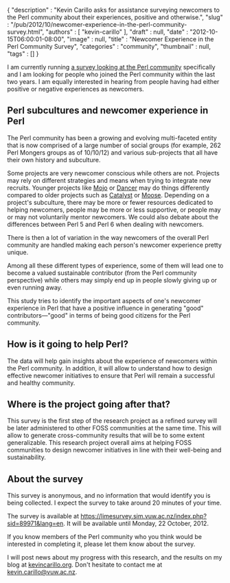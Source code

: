 {
   "description" : "Kevin Carillo asks for assistance surveying newcomers to the Perl community about their experiences, positive and otherwise.",
   "slug" : "/pub/2012/10/newcomer-experience-in-the-perl-community-survey.html",
   "authors" : [
      "kevin-carillo"
   ],
   "draft" : null,
   "date" : "2012-10-15T06:00:01-08:00",
   "image" : null,
   "title" : "Newcomer Experience in the Perl Community Survey",
   "categories" : "community",
   "thumbnail" : null,
   "tags" : []
}



I am currently running [a survey looking at the Perl community](https://limesurvey.sim.vuw.ac.nz/index.php?sid=89971&lang=en) specifically and I am looking for people who joined the Perl community within the last two years. I am equally interested in hearing from people having had either positive or negative experiences as newcomers.

Perl subcultures and newcomer experience in Perl
------------------------------------------------

The Perl community has been a growing and evolving multi-faceted entity that is now comprised of a large number of social groups (for example, 262 Perl Mongers groups as of 10/10/12) and various sub-projects that all have their own history and subculture.

Some projects are very newcomer conscious while others are not. Projects may rely on different strategies and means when trying to integrate new recruits. Younger projects like [Mojo](http://mojolicio.us/) or [Dancer](http://perldancer.org/) may do things differently compared to older projects such as [Catalyst](http://catalystframework.org/) or [Moose](http://moose.perl.org/). Depending on a project's subculture, there may be more or fewer resources dedicated to helping newcomers, people may be more or less supportive, or people may or may not voluntarily mentor newcomers. We could also debate about the differences between Perl 5 and Perl 6 when dealing with newcomers.

There is then a lot of variation in the way newcomers of the overall Perl community are handled making each person's newcomer experience pretty unique.

Among all these different types of experience, some of them will lead one to become a valued sustainable contributor (from the Perl community perspective) while others may simply end up in people slowly giving up or even running away.

This study tries to identify the important aspects of one's newcomer experience in Perl that have a positive influence in generating "good" contributors—"good" in terms of being good citizens for the Perl community.

How is it going to help Perl?
-----------------------------

The data will help gain insights about the experience of newcomers within the Perl community. In addition, it will allow to understand how to design effective newcomer initiatives to ensure that Perl will remain a successful and healthy community.

Where is the project going after that?
--------------------------------------

This survey is the first step of the research project as a refined survey will be later administered to other FOSS communities at the same time. This will allow to generate cross-community results that will be to some extent generalizable. This research project overall aims at helping FOSS communities to design newcomer initiatives in line with their well-being and sustainability.

About the survey
----------------

This survey is anonymous, and no information that would identify you is being collected. I expect the survey to take around 20 minutes of your time.

The survey is available at <https://limesurvey.sim.vuw.ac.nz/index.php?sid=89971&lang=en>. It will be available until Monday, 22 October, 2012.

If you know members of the Perl community who you think would be interested in completing it, please let them know about the survey.

I will post news about my progress with this research, and the results on my blog at [kevincarillo.org](http://kevincarillo.org/). Don't hesitate to contact me at <kevin.carillo@vuw.ac.nz>.
